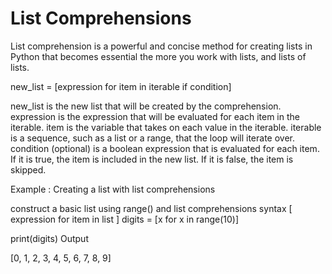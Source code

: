 
# List Comprehensions

List comprehension is a powerful and concise method for creating lists in Python that becomes essential the more you work with lists, and lists of lists.


new_list = [expression for item in iterable if condition]

new_list is the new list that will be created by the comprehension.
expression is the expression that will be evaluated for each item in the iterable.
item is the variable that takes on each value in the iterable.
iterable is a sequence, such as a list or a range, that the loop will iterate over.
condition (optional) is a boolean expression that is evaluated for each item. If it is true, the item is included in the new list. If it is false, the item is skipped.

Example : Creating a list with list comprehensions

construct a basic list using range() and list comprehensions
syntax
[ expression for item in list ]
digits = [x for x in range(10)]

print(digits)
Output

[0, 1, 2, 3, 4, 5, 6, 7, 8, 9]
